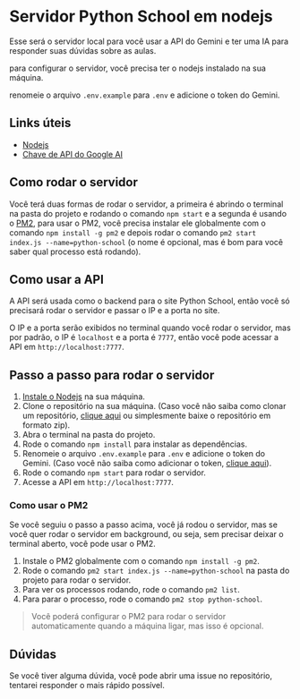 # Servidor Python School em nodejs
Esse será o servidor local para você usar a API do Gemini e ter uma IA para responder suas dúvidas sobre as aulas.

para configurar o servidor, você precisa ter o nodejs instalado na sua máquina.

renomeie o arquivo `.env.example` para `.env` e adicione o token do Gemini.

## Links úteis
- [Nodejs](https://nodejs.org/en/)
- [Chave de API do Google AI](https://aistudio.google.com/app/apikey)

## Como rodar o servidor
Você terá duas formas de rodar o servidor, a primeira é abrindo o terminal na pasta do projeto e rodando o comando `npm start` e a segunda é usando o [PM2](https://pm2.keymetrics.io/), para usar o PM2, você precisa instalar ele globalmente com o comando `npm install -g pm2` e depois rodar o comando `pm2 start index.js --name=python-school` (o nome é opcional, mas é bom para você saber qual processo está rodando).

## Como usar a API
A API será usada como o backend para o site Python School, então você só precisará rodar o servidor e passar o IP e a porta no site.

O IP e a porta serão exibidos no terminal quando você rodar o servidor, mas por padrão, o IP é `localhost` e a porta é `7777`, então você pode acessar a API em `http://localhost:7777`.


## Passo a passo para rodar o servidor

1. [Instale o Nodejs](https://nodejs.org/) na sua máquina.
2. Clone o repositório na sua máquina. (Caso você não saiba como clonar um repositório, [clique aqui](https://docs.github.com/pt/github/creating-cloning-and-archiving-repositories/cloning-a-repository) ou simplesmente baixe o repositório em formato zip).
3. Abra o terminal na pasta do projeto.
4. Rode o comando `npm install` para instalar as dependências.
5. Renomeie o arquivo `.env.example` para `.env` e adicione o token do Gemini. (Caso você não saiba como adicionar o token, [clique aqui](https://aistudio.google.com/app/apikey)).
6. Rode o comando `npm start` para rodar o servidor.
7. Acesse a API em `http://localhost:7777`.

### Como usar o PM2
Se você seguiu o passo a passo acima, você já rodou o servidor, mas se você quer rodar o servidor em background, ou seja, sem precisar deixar o terminal aberto, você pode usar o PM2.

1. Instale o PM2 globalmente com o comando `npm install -g pm2`.
2. Rode o comando `pm2 start index.js --name=python-school` na pasta do projeto para rodar o servidor.
3. Para ver os processos rodando, rode o comando `pm2 list`.
4. Para parar o processo, rode o comando `pm2 stop python-school`.

> Você poderá configurar o PM2 para rodar o servidor automaticamente quando a máquina ligar, mas isso é opcional.

## Dúvidas
Se você tiver alguma dúvida, você pode abrir uma issue no repositório, tentarei responder o mais rápido possível.